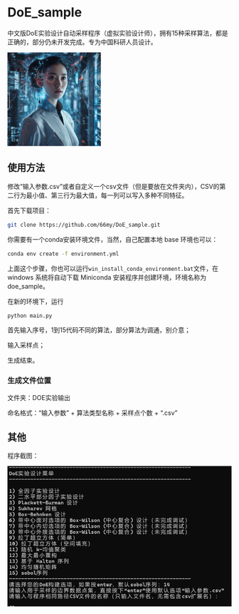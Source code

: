 # DoE_sample

中文版DoE实验设计自动采样程序（虚拟实验设计师），拥有15种采样算法，都是正确的，部分仍未开发完成。专为中国科研人员设计。



<img title="" src="assets/2024-06-29-18-56-00-image.png" alt="" width="210" data-align="center">

## 

## 使用方法

修改“输入参数.csv”或者自定义一个csv文件（但是要放在文件夹内），CSV的第二行为最小值、第三行为最大值，每一列可以写入多种不同特征。

首先下载项目：

```bash
git clone https://github.com/66my/DoE_sample.git
```

你需要有一个conda安装环境文件，当然，自己配置本地 base 环境也可以：

```bash
conda env create -f environment.yml
```



上面这个步骤，你也可以运行`win_install_conda_environment.bat`文件，在windows 系统将自动下载 Miniconda 安装程序并创建环境，环境名称为doe_sample。



在新的环境下，运行

```bash
python main.py
```

首先输入序号，1到15代码不同的算法，部分算法为调通，别介意；

输入采样点；

生成结束。

### 生成文件位置

文件夹：DOE实验输出

命名格式：“输入参数” + 算法类型名称 + 采样点个数 + “.csv”

## 其他

程序截图：



![](assets/2024-06-29-18-52-28-image.png)
